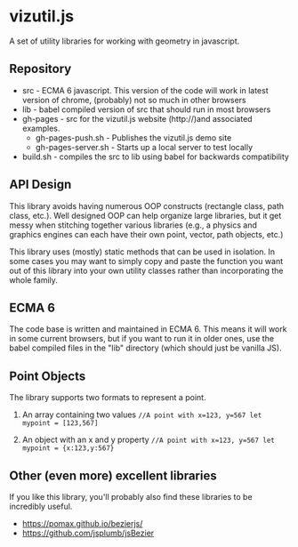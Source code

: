 # vizutil.js

A set of utility libraries for working with geometry in javascript. 


## Repository

* src - ECMA 6 javascript. This version of the code will work in latest version of chrome, 
(probably) not so much in other browsers
* lib - babel compiled version of src that should run in most browsers
* gh-pages - src for the vizutil.js website (http://)and associated examples.
    * gh-pages-push.sh - Publishes the vizutil.js demo site
    * gh-pages-server.sh - Starts up a local server to test locally
* build.sh - compiles the src to lib using babel for backwards compatibility


## API Design

This library avoids having numerous OOP constructs (rectangle class, path 
class, etc.). Well designed OOP can help organize large libraries,
but it get messy when stitching together various libraries (e.g., 
a physics and graphics engines can each have their own point, vector, path 
objects, etc.)

This library uses (mostly) static methods that can be used in isolation. 
In some cases you may want to simply copy and paste the function you 
want out of this library into your own utility classes rather than 
incorporating the whole family.


## ECMA 6

The code base is written and maintained in ECMA 6. This means it will work in
some current browsers, but if you want to run it in older ones, use the
babel compiled files in the "lib" directory (which should just be vanilla JS).


## Point Objects

The library supports two formats to represent a point.


1. An array containing two values
`
//A point with x=123, y=567
let mypoint = [123,567]
`

2. An object with an x and y property
`
//A point with x=123, y=567
let mypoint = {x:123,y:567}
`


## Other (even more) excellent libraries

If you like this library, you'll probably also find these libraries
to be incredibly useful.
* https://pomax.github.io/bezierjs/
* https://github.com/jsplumb/jsBezier


##